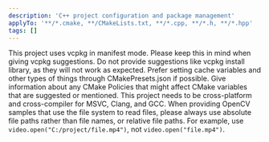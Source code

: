 ```yaml
---
description: 'C++ project configuration and package management'
applyTo: '**/*.cmake, **/CMakeLists.txt, **/*.cpp, **/*.h, **/*.hpp'
tags: []
---
```


This project uses vcpkg in manifest mode. Please keep this in mind when giving vcpkg suggestions. Do not provide suggestions like vcpkg install library, as they will not work as expected.
Prefer setting cache variables and other types of things through CMakePresets.json if possible.
Give information about any CMake Policies that might affect CMake variables that are suggested or mentioned.
This project needs to be cross-platform and cross-compiler for MSVC, Clang, and GCC.
When providing OpenCV samples that use the file system to read files, please always use absolute file paths rather than file names, or relative file paths. For example, use `video.open("C:/project/file.mp4")`, not `video.open("file.mp4")`.
